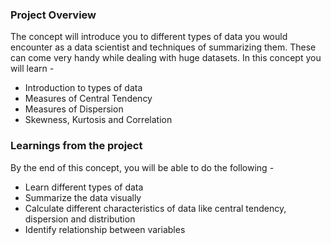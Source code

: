 ### Project Overview

 The concept will introduce you to different types of data you would encounter as a data scientist and techniques of summarizing them. These can come very handy while dealing with huge datasets. In this concept you will learn - 

- Introduction to types of data
- Measures of Central Tendency
- Measures of Dispersion
- Skewness, Kurtosis and Correlation


### Learnings from the project

 By the end of this concept, you will be able to do the following - 

- Learn different types of data
- Summarize the data visually
- Calculate different characteristics of data like central tendency, dispersion and distribution
- Identify relationship between variables


